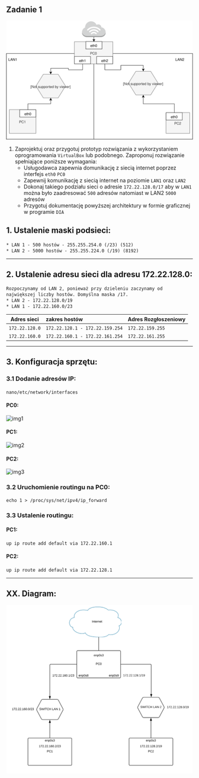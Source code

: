 Zadanie 1
---------

![zadanie 1](zadanie-1.svg)

1. Zaprojektuj oraz przygotuj prototyp rozwiązania z wykorzystaniem oprogramowania ``VirtualBox`` lub podobnego. 
Zaproponuj rozwiązanie spełniające poniższe wymagania:
   * Usługodawca zapewnia domunikację z siecią internet poprzez interfejs ``eth0`` ``PC0``
   * Zapewnij komunikację z siecią internet na poziomie ``LAN1`` oraz ``LAN2``
   * Dokonaj takiego podziału sieci o adresie ``172.22.128.0/17`` aby w ``LAN1`` można było zaadresować ``500`` adresów natomiast w LAN2 ``5000`` adresów    
   * Przygotuj dokumentację powyższej architektury w formie graficznej w programie ``DIA``
 ## 1. Ustalenie maski podsieci: 
    * LAN 1 - 500 hostów - 255.255.254.0 (/23) (512)
    * LAN 2 - 5000 hostów - 255.255.224.0 (/19) (8192)
 ----------------------------------------------------------
 ## 2. Ustalenie adresu sieci dla adresu 172.22.128.0: 
    Rozpoczynamy od LAN 2, ponieważ przy dzieleniu zaczynamy od największej liczby hostów. Domyślna maska /17.
    * LAN 2 - 172.22.128.0/19
    * LAN 1 - 172.22.160.0/23
    
| Adres sieci | zakres hostów | Adres Rozgłoszeniowy |
| --------- |:-------------| :---------------|
| ``172.22.128.0`` | ``172.22.128.1 - 172.22.159.254`` | ``172.22.159.255`` |
| ``172.22.160.0`` | ``172.22.160.1 - 172.22.161.254``  | ``172.22.161.255`` |
----------------------------------------------------------
## 3. Konfiguracja sprzętu:
### 3.1 Dodanie adresów IP:
``nano/etc/network/interfaces``
#### PC0:
![img1](https://i.imgur.com/3IUtIS3.png)
#### PC1: 
![img2](https://i.imgur.com/jb4Mo9t.png)
#### PC2: 
![img3](https://i.imgur.com/hs1PkSI.png)

### 3.2 Uruchomienie routingu na PC0: 
``echo 1 > /proc/sys/net/ipv4/ip_forward``

### 3.3 Ustalenie routingu:
#### PC1: 
``up ip route add default via 172.22.160.1``
#### PC2:
``up ip route add default via 172.22.128.1``

----------------------------------------------------------
## XX. Diagram:
![imgx](zadanie1_diagram.svg)


